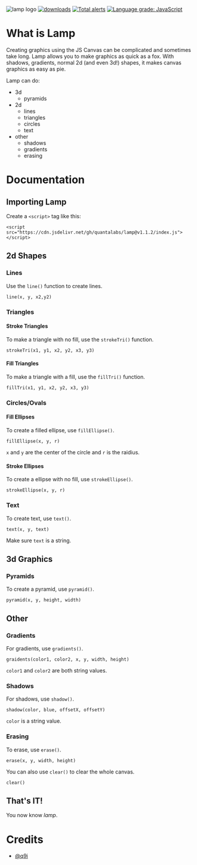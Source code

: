 ![lamp logo](https://docs.google.com/drawings/d/e/2PACX-1vSGG9fMgwuYuQgja9d7B_9sghmC_LUdifg_aC_5SPQn5Ry7Rx5fV9P0sl3UNJ0ak2zUmJKR9AhgVv54/pub?w=960&h=720)
[![downloads](https://img.shields.io/npm/dt/@qlabs/lamp.svg)](https://npmjs.com/package/@qlabs/lamp)
[![Total alerts](https://img.shields.io/lgtm/alerts/g/Quantalabs/Lamp.svg?logo=lgtm&logoWidth=18)](https://lgtm.com/projects/g/Quantalabs/Lamp/alerts/)
[![Language grade: JavaScript](https://img.shields.io/lgtm/grade/javascript/g/Quantalabs/Lamp.svg?logo=lgtm&logoWidth=18)](https://lgtm.com/projects/g/Quantalabs/Lamp/context:javascript)
# What is Lamp

Creating graphics using the JS Canvas can be complicated and sometimes take long. Lamp allows you to make graphics as quick as a fox. With shadows, gradients, normal 2d (and even 3d!) 
shapes, it makes canvas graphics as easy as pie.

Lamp can do:

  - 3d
 	  - pyramids
  - 2d
      - lines
	  - triangles
	  - circles
	  - text
  - other
	  - shadows
	  - gradients
	  - erasing
	
# Documentation

## Importing Lamp

Create a `<script>` tag like this:

	<script src="https://cdn.jsdelivr.net/gh/quantalabs/lamp@v1.1.2/index.js"></script>

## 2d Shapes

### Lines

Use the `line()` function to create lines.

	line(x, y, x2,y2)

### Triangles

#### Stroke Triangles

To make a triangle with no fill, use the `strokeTri()` function.

	strokeTri(x1, y1, x2, y2, x3, y3)
	
#### Fill Triangles

To make a triangle with a fill, use the `fillTri()` function.

	fillTri(x1, y1, x2, y2, x3, y3)

### Circles/Ovals

#### Fill Ellipses

To create a filled ellipse, use `fillEllipse()`.

	fillEllipse(x, y, r)
	
`x` and `y` are the center of the circle and `r` is the raidius.

#### Stroke Ellipses

To create a ellipse with no fill, use `strokeEllipse()`.

	strokeEllipse(x, y, r)
	
### Text

To create text, use `text()`.

	text(x, y, text)

Make sure `text` is a string.

## 3d Graphics
	
### Pyramids

To create a pyramid, use `pyramid()`.

	pyramid(x, y, height, width)
	
## Other

### Gradients

For gradients, use `gradients()`.

	graidents(color1, color2, x, y, width, height)

`color1` and `color2` are both string values.

### Shadows

For shadows, use `shadow()`.

	shadow(color, blue, offsetX, offsetY)

`color` is a string value.

### Erasing

To erase, use `erase()`.

	erase(x, y, width, height)

You can also use `clear()` to clear the whole canvas.

	clear()

## That's IT!

You now know *lamp*.

# Credits

 - [@q9i](https://github.com/quantum9innovation)
